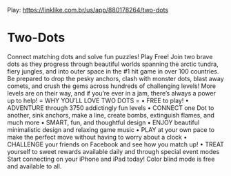 Play: https://linklike.com.br/us/app/880178264/two-dots

# Two-Dots
Connect matching dots and solve fun puzzles! Play Free!  Join two brave dots as they progress through beautiful worlds spanning the arctic tundra, fiery jungles, and into outer space in the #1 hit game in over 100 countries.  Be prepared to drop the pesky anchors, clash with monster dots, blast away comets, and crush the gems across hundreds of challenging levels! More levels are on their way, and if you’re ever in a jam, there’s always a power up to help!  = WHY YOU’LL LOVE TWO DOTS = • FREE to play! • ADVENTURE through 3750 addictingly fun levels • CONNECT one Dot to another, sink anchors, make a line, create bombs, extinguish flames, and much more • SMART, fun, and thoughtful design • ENJOY beautiful minimalistic design and relaxing game music • PLAY at your own pace to make the perfect move without having to worry about a clock • CHALLENGE your friends on Facebook and see how you match up! • TREAT yourself to sweet rewards available daily and through special event modes  Start connecting on your iPhone and iPad today!  Color blind mode is free and available to all.
